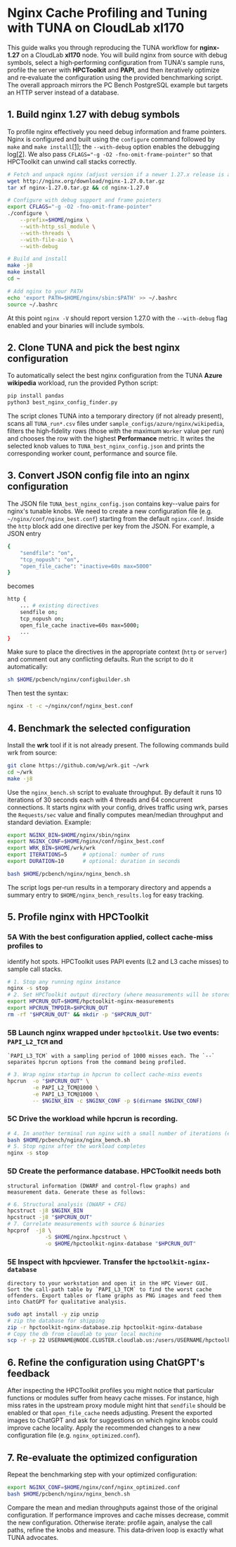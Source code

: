 # Nginx Cache Profiling and Tuning with TUNA on CloudLab xl170

This guide walks you through reproducing the TUNA workflow for
**nginx‐1.27** on a CloudLab **xl170** node. You will build nginx from
source with debug symbols, select a high‑performing configuration from
TUNA's sample runs, profile the server with **HPCToolkit** and **PAPI**,
and then iteratively optimize and re‑evaluate the configuration using
the provided benchmarking script. The overall approach mirrors the
PC Bench PostgreSQL example but targets an HTTP server instead of a
database.

## 1. Build nginx 1.27 with debug symbols

To profile nginx effectively you need debug information and frame
pointers. Nginx is configured and built using the `configure` command
followed by `make` and
`make install`[\[1\]](https://nginx.org/en/docs/configure.html#:~:text=Building%20nginx%20from%20Sources);
the `--with-debug` option enables the debugging
log[\[2\]](https://nginx.org/en/docs/configure.html#:~:text=%60). We
also pass `CFLAGS="-g -O2 -fno-omit-frame-pointer"` so that HPCToolkit
can unwind call stacks correctly.
```bash
# Fetch and unpack nginx (adjust version if a newer 1.27.x release is available)
wget http://nginx.org/download/nginx-1.27.0.tar.gz
tar xf nginx-1.27.0.tar.gz && cd nginx-1.27.0

# Configure with debug support and frame pointers
export CFLAGS="-g -O2 -fno-omit-frame-pointer"
./configure \
    --prefix=$HOME/nginx \
    --with-http_ssl_module \
    --with-threads \
    --with-file-aio \
    --with-debug

# Build and install
make -j8
make install
cd ~

# Add nginx to your PATH
echo 'export PATH=$HOME/nginx/sbin:$PATH' >> ~/.bashrc
source ~/.bashrc
```

At this point `nginx -V` should report version 1.27.0 with the
`--with-debug` flag enabled and your binaries will include symbols.

## 2. Clone TUNA and pick the best nginx configuration

To automatically select the best nginx configuration from the TUNA **Azure
wikipedia** workload, run the provided Python script:
```bash
pip install pandas
python3 best_nginx_config_finder.py
```
The script clones TUNA into a temporary directory (if not already
present), scans all `TUNA_run*.csv` files under
`sample_configs/azure/nginx/wikipedia`, filters the high‑fidelity rows
(those with the maximum `Worker` value per run) and chooses the row with
the highest **Performance** metric. It writes the selected knob values
to `TUNA_best_nginx_config.json` and prints the corresponding worker
count, performance and source file.

## 3. Convert JSON config file into an nginx configuration

The JSON file `TUNA_best_nginx_config.json` contains key--value pairs for nginx's tunable knobs.
We need to create a new configuration file (e.g. `~/nginx/conf/nginx_best.conf`)
starting from the default `nginx.conf`. Inside the `http` block add one
directive per key from the JSON. For example, a JSON entry
```bash
{
    "sendfile": "on",
    "tcp_nopush": "on",
    "open_file_cache": "inactive=60s max=5000"
}
```
becomes
```bash
http {
    ... # existing directives
    sendfile on;
    tcp_nopush on;
    open_file_cache inactive=60s max=5000;
    ...
}
```
Make sure to place the directives in the appropriate context (`http` or
`server`) and comment out any conflicting defaults. 
Run the script to do it automatically:
```bash
sh $HOME/pcbench/nginx/configbuilder.sh
```
Then test the syntax:
```bash
nginx -t -c ~/nginx/conf/nginx_best.conf
```

## 4. Benchmark the selected configuration

Install the **wrk** tool if it is not already present. The following
commands build wrk from source:
```bash
git clone https://github.com/wg/wrk.git ~/wrk
cd ~/wrk
make -j8
```
Use the `nginx_bench.sh` script to evaluate throughput. By
default it runs 10 iterations of 30 seconds each with 4 threads and 64
concurrent connections. It starts nginx with your config, drives traffic
using wrk, parses the `Requests/sec` value and finally computes
mean/median throughput and standard deviation. Example:
```bash
export NGINX_BIN=$HOME/nginx/sbin/nginx
export NGINX_CONF=$HOME/nginx/conf/nginx_best.conf
export WRK_BIN=$HOME/wrk/wrk
export ITERATIONS=5     # optional: number of runs
export DURATION=10      # optional: duration in seconds

bash $HOME/pcbench/nginx/nginx_bench.sh
```
The script logs per‑run results in a temporary directory and appends a
summary entry to `$HOME/nginx_bench_results.log` for easy tracking.

## 5. Profile nginx with HPCToolkit

### 5A With the best configuration applied, collect cache‑miss profiles to
identify hot spots. HPCToolkit uses PAPI events (L2 and L3 cache misses)
to sample call stacks.

```bash
# 1. Stop any running nginx instance
nginx -s stop
# 2. Set HPCToolkit output directory (where measurements will be stored)
export HPCRUN_OUT=$HOME/hpctoolkit-nginx-measurements
export HPCRUN_TMPDIR=$HPCRUN_OUT
rm -rf "$HPCRUN_OUT" && mkdir -p "$HPCRUN_OUT"
```
### 5B **Launch nginx wrapped under** `hpctoolkit`. Use two events: `PAPI_L2_TCM` and
    `PAPI_L3_TCM` with a sampling period of 1000 misses each. The `--`
    separates hpcrun options from the command being profiled.

```bash
# 3. Wrap nginx startup in hpcrun to collect cache-miss events
hpcrun  -o "$HPCRUN_OUT" \
        -e PAPI_L2_TCM@1000 \
        -e PAPI_L3_TCM@1000 \
        -- $NGINX_BIN -c $NGINX_CONF -p $(dirname $NGINX_CONF)
```
### 5C **Drive the workload** while hpcrun is recording. 
```bash
# 4. In another terminal run nginx with a small number of iterations (e.g. 10 duration 30-60s) to generate traffic.
bash $HOME/pcbench/nginx/nginx_bench.sh
# 5. Stop nginx after the workload completes
nginx -s stop
```

### 5D **Create the performance database**. HPCToolkit needs both
    structural information (DWARF and control‑flow graphs) and
    measurement data. Generate these as follows:

```bash
# 6. Structural analysis (DWARF + CFG)
hpcstruct -j8 $NGINX_BIN
hpcstruct -j8 "$HPCRUN_OUT"
# 7. Correlate measurements with source & binaries
hpcprof  -j8 \
            -S $HOME/nginx.hpcstruct \
            -o $HOME/hpctoolkit-nginx-database "$HPCRUN_OUT"
```
### 5E **Inspect with hpcviewer**. Transfer the `hpctoolkit-nginx-database`
    directory to your workstation and open it in the HPC Viewer GUI.
    Sort the call‑path table by `PAPI_L3_TCM` to find the worst cache
    offenders. Export tables or flame graphs as PNG images and feed them
    into ChatGPT for qualitative analysis.

```bash
sudo apt install -y zip unzip
# zip the database for shipping
zip -r hpctoolkit-nginx-database.zip hpctoolkit-nginx-database
# Copy the db from cloudlab to your local machine
scp -r -p 22 USERNAME@NODE.CLUSTER.cloudlab.us:/users/USERNAME/hpctoolkit-nginx-database.zip .
```

## 6. Refine the configuration using ChatGPT's feedback

After inspecting the HPCToolkit profiles you might notice that
particular functions or modules suffer from heavy cache misses. For
instance, high miss rates in the upstream proxy module might hint that
`sendfile` should be enabled or that `open_file_cache` needs adjusting.
Present the exported images to ChatGPT and ask for suggestions on which
nginx knobs could improve cache locality. Apply the recommended changes
to a new configuration file (e.g. `nginx_optimized.conf`).

## 7. Re‑evaluate the optimized configuration

Repeat the benchmarking step with your optimized configuration:
```bash
export NGINX_CONF=$HOME/nginx/conf/nginx_optimized.conf
bash $HOME/pcbench/nginx/nginx_bench.sh
```
Compare the mean and median throughputs against those of the original
configuration. If performance improves and cache misses decrease, commit
the new configuration. Otherwise iterate: profile again, analyse the
call paths, refine the knobs and measure. This data‑driven loop is
exactly what TUNA advocates.
